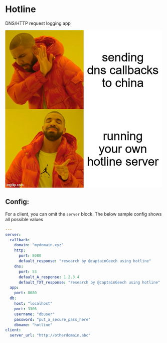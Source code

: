 # Hotline
DNS/HTTP request logging app

![Dank meme](/meme.jpg)

## Config:

For a client, you can omit the `server` block. The below sample config shows all possible values

```yml
---
server:
  callback:
    domain: "mydomain.xyz"
    http:
      port: 8080
      default_response: "research by @captainGeech using hotline"
    dns:
      port: 53
      default_A_response: 1.2.3.4
      default_TXT_response: "research by @captainGeech using hotline"
  app:
    port: 8080
  db:
    host: "localhost"
    port: 3306
    username: "dbuser"
    password: "put_a_secure_pass_here"
    dbname: "hotline"
client:
  server_url: "http://otherdomain.abc"
```